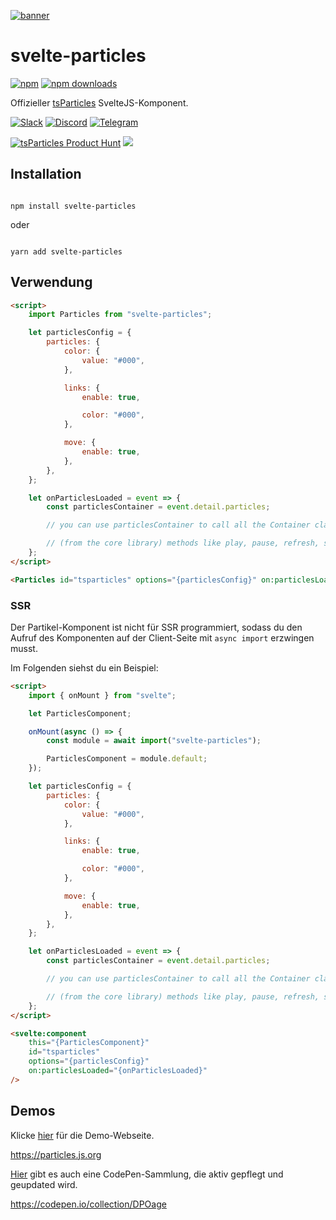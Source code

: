 [![banner](https://particles.js.org/images/banner3.png)](https://particles.js.org)

# svelte-particles

[![npm](https://img.shields.io/npm/v/svelte-particles)](https://www.npmjs.com/package/svelte-particles) [![npm downloads](https://img.shields.io/npm/dm/svelte-particles)](https://www.npmjs.com/package/svelte-particles)

Offizieller [tsParticles](https://github.com/matteobruni/tsparticles) SvelteJS-Komponent.

[![Slack](https://particles.js.org/images/slack.png)](https://join.slack.com/t/tsparticles/shared_invite/enQtOTcxNTQxNjQ4NzkxLWE2MTZhZWExMWRmOWI5MTMxNjczOGE1Yjk0MjViYjdkYTUzODM3OTc5MGQ5MjFlODc4MzE0N2Q1OWQxZDc1YzI) [![Discord](https://particles.js.org/images/discord.png)](https://discord.gg/hACwv45Hme) [![Telegram](https://particles.js.org/images/telegram.png)](https://t.me/tsparticles)

[![tsParticles Product Hunt](https://api.producthunt.com/widgets/embed-image/v1/featured.svg?post_id=186113&theme=light)](https://www.producthunt.com/posts/tsparticles?utm_source=badge-featured&utm_medium=badge&utm_souce=badge-tsparticles") <a href="https://www.buymeacoffee.com/matteobruni"><img src="https://img.buymeacoffee.com/button-api/?text=Buy me a beer&emoji=🍺&slug=matteobruni&button_colour=5F7FFF&font_colour=ffffff&font_family=Arial&outline_colour=000000&coffee_colour=FFDD00"></a>

## Installation

```shell

npm install svelte-particles

```

oder

```shell

yarn add svelte-particles

```

## Verwendung

```html
<script>
    import Particles from "svelte-particles";

    let particlesConfig = {
        particles: {
            color: {
                value: "#000",
            },

            links: {
                enable: true,

                color: "#000",
            },

            move: {
                enable: true,
            },
        },
    };

    let onParticlesLoaded = event => {
        const particlesContainer = event.detail.particles;

        // you can use particlesContainer to call all the Container class

        // (from the core library) methods like play, pause, refresh, start, stop
    };
</script>

<Particles id="tsparticles" options="{particlesConfig}" on:particlesLoaded="{onParticlesLoaded}" />
```

### SSR

Der Partikel-Komponent ist nicht für SSR programmiert, sodass du den Aufruf des Komponenten auf der Client-Seite mit `async import` erzwingen musst.

Im Folgenden siehst du ein Beispiel:

```html
<script>
    import { onMount } from "svelte";

    let ParticlesComponent;

    onMount(async () => {
        const module = await import("svelte-particles");

        ParticlesComponent = module.default;
    });

    let particlesConfig = {
        particles: {
            color: {
                value: "#000",
            },

            links: {
                enable: true,

                color: "#000",
            },

            move: {
                enable: true,
            },
        },
    };

    let onParticlesLoaded = event => {
        const particlesContainer = event.detail.particles;

        // you can use particlesContainer to call all the Container class

        // (from the core library) methods like play, pause, refresh, start, stop
    };
</script>

<svelte:component
    this="{ParticlesComponent}"
    id="tsparticles"
    options="{particlesConfig}"
    on:particlesLoaded="{onParticlesLoaded}"
/>
```

## Demos

Klicke [hier](https://particles.js.org) für die Demo-Webseite.

<https://particles.js.org>

[Hier](https://codepen.io/collection/DPOage) gibt es auch eine CodePen-Sammlung, die aktiv gepflegt und geupdated wird.

<https://codepen.io/collection/DPOage>
